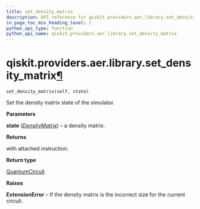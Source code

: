 ```yaml
---
title: set_density_matrix
description: API reference for qiskit.providers.aer.library.set_density_matrix
in_page_toc_min_heading_level: 1
python_api_type: function
python_api_name: qiskit.providers.aer.library.set_density_matrix
---
```


# qiskit.providers.aer.library.set\_density\_matrix[¶](#qiskit-providers-aer-library-set-density-matrix "Permalink to this headline")

<span id="qiskit.providers.aer.library.set_density_matrix" />

`set_density_matrix(self, state)`

Set the density matrix state of the simulator.

**Parameters**

**state** ([*DensityMatrix*](qiskit.quantum_info.DensityMatrix "qiskit.quantum_info.DensityMatrix")) – a density matrix.

**Returns**

with attached instruction.

**Return type**

[QuantumCircuit](qiskit.circuit.QuantumCircuit "qiskit.circuit.QuantumCircuit")

**Raises**

**ExtensionError** – If the density matrix is the incorrect size for the current circuit.

